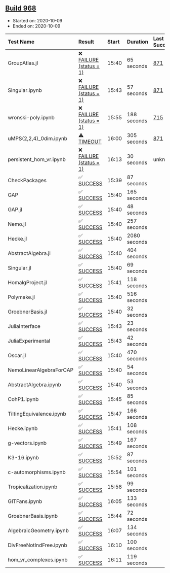 ## [Build 968](https://oscarci.mathematik.uni-kl.de/job/oscar-stable/968/)

* Started on: 2020-10-09
* Ended on: 2020-10-09

| Test Name    | Result | Start | Duration | Last Success | First Failure |
|:-------------|:-------|:------|:---------|:-------------|:--------------|
| GroupAtlas.jl | ❌ [FAILURE (status = 1)](https://oscarci.mathematik.uni-kl.de/job/oscar-stable/968/artifact/logs/build-968/GroupAtlas.jl.log) | 15:40 | 65 seconds | [871](https://oscarci.mathematik.uni-kl.de/job/oscar-stable/871/) | [872](https://oscarci.mathematik.uni-kl.de/job/oscar-stable/872/) |
| Singular.ipynb | ❌ [FAILURE (status = 1)](https://oscarci.mathematik.uni-kl.de/job/oscar-stable/968/artifact/logs/build-968/Singular.ipynb.log) | 15:43 | 57 seconds | [871](https://oscarci.mathematik.uni-kl.de/job/oscar-stable/871/) | [872](https://oscarci.mathematik.uni-kl.de/job/oscar-stable/872/) |
| wronski-poly.ipynb | ❌ [FAILURE (status = 1)](https://oscarci.mathematik.uni-kl.de/job/oscar-stable/968/artifact/logs/build-968/wronski-poly.ipynb.log) | 15:55 | 188 seconds | [715](https://oscarci.mathematik.uni-kl.de/job/oscar-stable/715/) | [716](https://oscarci.mathematik.uni-kl.de/job/oscar-stable/716/) |
| uMPS(2,2,4)_0dim.ipynb | ⚠ [TIMEOUT](https://oscarci.mathematik.uni-kl.de/job/oscar-stable/968/artifact/logs/build-968/uMPS-2-2-4-_0dim.ipynb.log) | 16:00 | 305 seconds | [871](https://oscarci.mathematik.uni-kl.de/job/oscar-stable/871/) | [872](https://oscarci.mathematik.uni-kl.de/job/oscar-stable/872/) |
| persistent_hom_vr.ipynb | ❌ [FAILURE (status = 1)](https://oscarci.mathematik.uni-kl.de/job/oscar-stable/968/artifact/logs/build-968/persistent_hom_vr.ipynb.log) | 16:13 | 30 seconds | unknown | unknown |
| CheckPackages | ✅ [SUCCESS](https://oscarci.mathematik.uni-kl.de/job/oscar-stable/968/artifact/logs/build-968/CheckPackages.log) | 15:39 | 87 seconds |  |  |
| GAP | ✅ [SUCCESS](https://oscarci.mathematik.uni-kl.de/job/oscar-stable/968/artifact/logs/build-968/GAP.log) | 15:40 | 165 seconds |  |  |
| GAP.jl | ✅ [SUCCESS](https://oscarci.mathematik.uni-kl.de/job/oscar-stable/968/artifact/logs/build-968/GAP.jl.log) | 15:40 | 48 seconds |  |  |
| Nemo.jl | ✅ [SUCCESS](https://oscarci.mathematik.uni-kl.de/job/oscar-stable/968/artifact/logs/build-968/Nemo.jl.log) | 15:40 | 257 seconds |  |  |
| Hecke.jl | ✅ [SUCCESS](https://oscarci.mathematik.uni-kl.de/job/oscar-stable/968/artifact/logs/build-968/Hecke.jl.log) | 15:40 | 2080 seconds |  |  |
| AbstractAlgebra.jl | ✅ [SUCCESS](https://oscarci.mathematik.uni-kl.de/job/oscar-stable/968/artifact/logs/build-968/AbstractAlgebra.jl.log) | 15:40 | 404 seconds |  |  |
| Singular.jl | ✅ [SUCCESS](https://oscarci.mathematik.uni-kl.de/job/oscar-stable/968/artifact/logs/build-968/Singular.jl.log) | 15:40 | 69 seconds |  |  |
| HomalgProject.jl | ✅ [SUCCESS](https://oscarci.mathematik.uni-kl.de/job/oscar-stable/968/artifact/logs/build-968/HomalgProject.jl.log) | 15:41 | 118 seconds |  |  |
| Polymake.jl | ✅ [SUCCESS](https://oscarci.mathematik.uni-kl.de/job/oscar-stable/968/artifact/logs/build-968/Polymake.jl.log) | 15:40 | 516 seconds |  |  |
| GroebnerBasis.jl | ✅ [SUCCESS](https://oscarci.mathematik.uni-kl.de/job/oscar-stable/968/artifact/logs/build-968/GroebnerBasis.jl.log) | 15:40 | 32 seconds |  |  |
| JuliaInterface | ✅ [SUCCESS](https://oscarci.mathematik.uni-kl.de/job/oscar-stable/968/artifact/logs/build-968/JuliaInterface.log) | 15:43 | 23 seconds |  |  |
| JuliaExperimental | ✅ [SUCCESS](https://oscarci.mathematik.uni-kl.de/job/oscar-stable/968/artifact/logs/build-968/JuliaExperimental.log) | 15:43 | 42 seconds |  |  |
| Oscar.jl | ✅ [SUCCESS](https://oscarci.mathematik.uni-kl.de/job/oscar-stable/968/artifact/logs/build-968/Oscar.jl.log) | 15:40 | 470 seconds |  |  |
| NemoLinearAlgebraForCAP | ✅ [SUCCESS](https://oscarci.mathematik.uni-kl.de/job/oscar-stable/968/artifact/logs/build-968/NemoLinearAlgebraForCAP.log) | 15:40 | 54 seconds |  |  |
| AbstractAlgebra.ipynb | ✅ [SUCCESS](https://oscarci.mathematik.uni-kl.de/job/oscar-stable/968/artifact/logs/build-968/AbstractAlgebra.ipynb.log) | 15:40 | 53 seconds |  |  |
| CohP1.ipynb | ✅ [SUCCESS](https://oscarci.mathematik.uni-kl.de/job/oscar-stable/968/artifact/logs/build-968/CohP1.ipynb.log) | 15:45 | 85 seconds |  |  |
| TiltingEquivalence.ipynb | ✅ [SUCCESS](https://oscarci.mathematik.uni-kl.de/job/oscar-stable/968/artifact/logs/build-968/TiltingEquivalence.ipynb.log) | 15:47 | 166 seconds |  |  |
| Hecke.ipynb | ✅ [SUCCESS](https://oscarci.mathematik.uni-kl.de/job/oscar-stable/968/artifact/logs/build-968/Hecke.ipynb.log) | 15:41 | 108 seconds |  |  |
| g-vectors.ipynb | ✅ [SUCCESS](https://oscarci.mathematik.uni-kl.de/job/oscar-stable/968/artifact/logs/build-968/g-vectors.ipynb.log) | 15:49 | 167 seconds |  |  |
| K3-16.ipynb | ✅ [SUCCESS](https://oscarci.mathematik.uni-kl.de/job/oscar-stable/968/artifact/logs/build-968/K3-16.ipynb.log) | 15:52 | 87 seconds |  |  |
| c-automorphisms.ipynb | ✅ [SUCCESS](https://oscarci.mathematik.uni-kl.de/job/oscar-stable/968/artifact/logs/build-968/c-automorphisms.ipynb.log) | 15:54 | 101 seconds |  |  |
| Tropicalization.ipynb | ✅ [SUCCESS](https://oscarci.mathematik.uni-kl.de/job/oscar-stable/968/artifact/logs/build-968/Tropicalization.ipynb.log) | 15:58 | 99 seconds |  |  |
| GITFans.ipynb | ✅ [SUCCESS](https://oscarci.mathematik.uni-kl.de/job/oscar-stable/968/artifact/logs/build-968/GITFans.ipynb.log) | 16:05 | 133 seconds |  |  |
| GroebnerBasis.ipynb | ✅ [SUCCESS](https://oscarci.mathematik.uni-kl.de/job/oscar-stable/968/artifact/logs/build-968/GroebnerBasis.ipynb.log) | 15:44 | 72 seconds |  |  |
| AlgebraicGeometry.ipynb | ✅ [SUCCESS](https://oscarci.mathematik.uni-kl.de/job/oscar-stable/968/artifact/logs/build-968/AlgebraicGeometry.ipynb.log) | 16:07 | 134 seconds |  |  |
| DivFreeNotIndFree.ipynb | ✅ [SUCCESS](https://oscarci.mathematik.uni-kl.de/job/oscar-stable/968/artifact/logs/build-968/DivFreeNotIndFree.ipynb.log) | 16:10 | 100 seconds |  |  |
| hom_vr_complexes.ipynb | ✅ [SUCCESS](https://oscarci.mathematik.uni-kl.de/job/oscar-stable/968/artifact/logs/build-968/hom_vr_complexes.ipynb.log) | 16:11 | 119 seconds |  |  |
